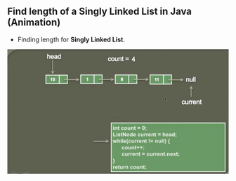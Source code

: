 ## Find length of a Singly Linked List in Java (Animation)

- Finding length for **Singly Linked List**.

<img src="findingLength.JPG" alt="implementation" width="600"/>
